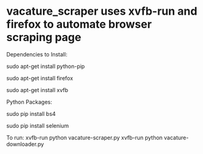 # vacature_scraper uses xvfb-run and firefox to automate browser scraping page

Dependencies to Install:

sudo apt-get install python-pip

sudo apt-get install firefox

sudo apt-get install xvfb

Python Packages:

sudo pip install bs4

sudo pip install selenium


To run:
xvfb-run python vacature-scraper.py
xvfb-run python vacature-downloader.py
